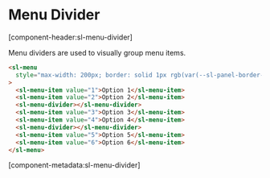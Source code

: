 # Menu Divider

[component-header:sl-menu-divider]

Menu dividers are used to visually group menu items.

```html preview
<sl-menu
  style="max-width: 200px; border: solid 1px rgb(var(--sl-panel-border-color)); border-radius: var(--sl-border-radius-medium);"
>
  <sl-menu-item value="1">Option 1</sl-menu-item>
  <sl-menu-item value="2">Option 2</sl-menu-item>
  <sl-menu-divider></sl-menu-divider>
  <sl-menu-item value="3">Option 3</sl-menu-item>
  <sl-menu-item value="4">Option 4</sl-menu-item>
  <sl-menu-divider></sl-menu-divider>
  <sl-menu-item value="5">Option 5</sl-menu-item>
  <sl-menu-item value="6">Option 6</sl-menu-item>
</sl-menu>
```

[component-metadata:sl-menu-divider]
